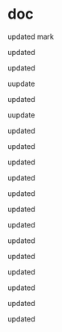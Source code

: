 doc
===

updated
mark
 
updated

updated

uupdate

updated

uupdate

updated


updated


updated

updated

updated

updated

updated

updated

updated

updated

updated

updated

updated
